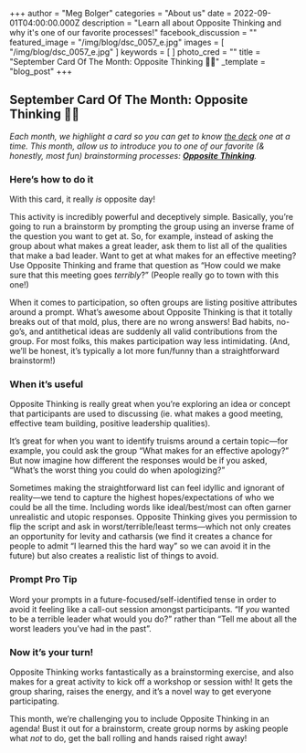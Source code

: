 +++
author = "Meg Bolger"
categories = "About us"
date = 2022-09-01T04:00:00.000Z
description = "Learn all about Opposite Thinking and why it's one of our favorite processes!"
facebook_discussion = ""
featured_image = "/img/blog/dsc_0057_e.jpg"
images = [ "/img/blog/dsc_0057_e.jpg" ]
keywords = [ ]
photo_cred = ""
title = "September Card Of The Month: Opposite Thinking 🔁🤔"
_template = "blog_post"
+++

## September Card Of The Month: Opposite Thinking 🔁🤔

_Each month, we highlight a card so you can get to know_ [_the deck_](http://shop.facilitator.cards) _one at a time. This month, allow us to introduce you to one of our favorite (& honestly, most fun) brainstorming processes:_ [**_Opposite Thinking_**](https://www.facilitator.cards/cards/opposite-thinking/)_._

### Here’s how to do it

With this card, it really _is_ opposite day!

This activity is incredibly powerful and deceptively simple. Basically, you’re going to run a brainstorm by prompting the group using an inverse frame of the question you want to get at. So, for example, instead of asking the group about what makes a great leader, ask them to list all of the qualities that make a bad leader. Want to get at what makes for an effective meeting? Use Opposite Thinking and frame that question as “How could we make sure that this meeting goes _terribly_?” (People really go to town with this one!)

When it comes to participation, so often groups are listing positive attributes around a prompt. What’s awesome about Opposite Thinking is that it totally breaks out of that mold, plus, there are no wrong answers! Bad habits, no-go’s, and antithetical ideas are suddenly all valid contributions from the group. For most folks, this makes participation way less intimidating. (And, we’ll be honest, it’s typically a lot more fun/funny than a straightforward brainstorm!)

### When it’s useful

Opposite Thinking is really great when you’re exploring an idea or concept that participants are used to discussing (ie. what makes a good meeting, effective team building, positive leadership qualities).

It’s great for when you want to identify truisms around a certain topic—for example, you could ask the group “What makes for an effective apology?” But now imagine how different the responses would be if you asked, “What’s the worst thing you could do when apologizing?”

Sometimes making the straightforward list can feel idyllic and ignorant of reality—we tend to capture the highest hopes/expectations of who we could be all the time. Including words like ideal/best/most can often garner unrealistic and utopic responses. Opposite Thinking gives you permission to flip the script and ask in worst/terrible/least terms—which not only creates an opportunity for levity and catharsis (we find it creates a chance for people to admit “I learned this the hard way” so we can avoid it in the future) but also creates a realistic list of things to avoid.

### Prompt Pro Tip

Word your prompts in a future-focused/self-identified tense in order to avoid it feeling like a call-out session amongst participants. “If _you_ wanted to be a terrible leader what would you do?” rather than “Tell me about all the worst leaders you’ve had in the past”.

### Now it’s your turn!

Opposite Thinking works fantastically as a brainstorming exercise, and also makes for a great activity to kick off a workshop or session with! It gets the group sharing, raises the energy, and it’s a novel way to get everyone participating.

This month, we’re challenging you to include Opposite Thinking in an agenda! Bust it out for a brainstorm, create group norms by asking people what _not_ to do, get the ball rolling and hands raised right away!

